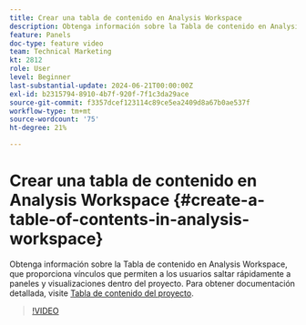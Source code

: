```yaml
---
title: Crear una tabla de contenido en Analysis Workspace
description: Obtenga información sobre la Tabla de contenido en Analysis Workspace, que proporciona vínculos que permiten a los usuarios saltar rápidamente a paneles y visualizaciones dentro del proyecto.
feature: Panels
doc-type: feature video
team: Technical Marketing
kt: 2812
role: User
level: Beginner
last-substantial-update: 2024-06-21T00:00:00Z
exl-id: b2315794-8910-4b7f-920f-7f1c3da29ace
source-git-commit: f3357dcef123114c89ce5ea2409d8a67b0ae537f
workflow-type: tm+mt
source-wordcount: '75'
ht-degree: 21%

---
```


# Crear una tabla de contenido en Analysis Workspace {#create-a-table-of-contents-in-analysis-workspace}

Obtenga información sobre la Tabla de contenido en Analysis Workspace, que proporciona vínculos que permiten a los usuarios saltar rápidamente a paneles y visualizaciones dentro del proyecto. Para obtener documentación detallada, visite [Tabla de contenido del proyecto](https://experienceleague.adobe.com/en/docs/analytics/analyze/analysis-workspace/build-workspace-project/project-table-of-contents).

>[!VIDEO](https://video.tv.adobe.com/v/26990/?quality=12&learn=on)
